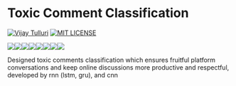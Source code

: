 # Toxic Comment Classification


[![Vijay Tulluri](https://img.shields.io/badge/Vijay-Tulluri-red.svg)](https://vijaytulluri.com/)
[![MIT LICENSE](https://img.shields.io/badge/MIT-License-red.svg)](https://github.com/tullurivijay/Walmart_sales_Predicition/blob/master/LICENSE)

[![](https://sourcerer.io/fame/tullurivijay/tullurivijay/Toxic_Comment-Classification/images/0)](https://sourcerer.io/fame/tullurivijay/tullurivijay/Toxic_Comment-Classification/links/0)[![](https://sourcerer.io/fame/tullurivijay/tullurivijay/Toxic_Comment-Classification/images/1)](https://sourcerer.io/fame/tullurivijay/tullurivijay/Toxic_Comment-Classification/links/1)[![](https://sourcerer.io/fame/tullurivijay/tullurivijay/Toxic_Comment-Classification/images/2)](https://sourcerer.io/fame/tullurivijay/tullurivijay/Toxic_Comment-Classification/links/2)[![](https://sourcerer.io/fame/tullurivijay/tullurivijay/Toxic_Comment-Classification/images/3)](https://sourcerer.io/fame/tullurivijay/tullurivijay/Toxic_Comment-Classification/links/3)[![](https://sourcerer.io/fame/tullurivijay/tullurivijay/Toxic_Comment-Classification/images/4)](https://sourcerer.io/fame/tullurivijay/tullurivijay/Toxic_Comment-Classification/links/4)[![](https://sourcerer.io/fame/tullurivijay/tullurivijay/Toxic_Comment-Classification/images/5)](https://sourcerer.io/fame/tullurivijay/tullurivijay/Toxic_Comment-Classification/links/5)[![](https://sourcerer.io/fame/tullurivijay/tullurivijay/Toxic_Comment-Classification/images/6)](https://sourcerer.io/fame/tullurivijay/tullurivijay/Toxic_Comment-Classification/links/6)[![](https://sourcerer.io/fame/tullurivijay/tullurivijay/Toxic_Comment-Classification/images/7)](https://sourcerer.io/fame/tullurivijay/tullurivijay/Toxic_Comment-Classification/links/7)


Designed toxic comments classification which ensures fruitful platform conversations and keep online discussions more productive and respectful, developed by rnn (lstm, gru), and cnn
